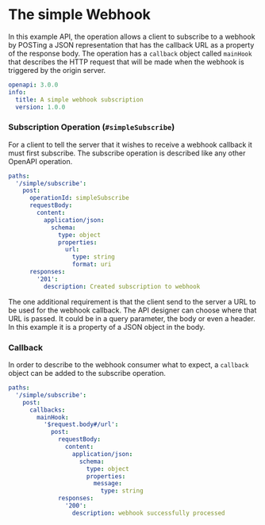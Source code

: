 # The simple Webhook 
In this example API, the operation allows a client to subscribe to a webhook by POSTing a JSON representation that has the callback URL as a property of the response body.  The operation has a `callback` object called `mainHook` that describes the HTTP request that will be made when the webhook is triggered by the origin server.

```yaml
openapi: 3.0.0
info:
  title: A simple webhook subscription
  version: 1.0.0
```

### Subscription Operation (`#simpleSubscribe`)
For a client to tell the server that it wishes to receive a webhook callback it must first subscribe.  The subscribe operation is described like any other OpenAPI operation.

``` yaml
paths: 
  '/simple/subscribe':
    post:
      operationId: simpleSubscribe
      requestBody:
        content:
          application/json: 
            schema:
              type: object
              properties:
                url: 
                  type: string
                  format: uri 
      responses:
        '201':
          description: Created subscription to webhook
```
The one additional requirement is that the client send to the server a URL to be used for the webhook callback.  The API designer can choose where that URL is passed.  It could be in a query parameter, the body or even a header.  In this example it is a property of a JSON object in the body.

### Callback 

In order to describe to the webhook consumer what to expect, a `callback` object can be added to the subscribe operation.

``` yaml
paths:
  '/simple/subscribe':
    post:
      callbacks:
        mainHook:
          '$request.body#/url':
            post:
              requestBody:
                content:
                  application/json:
                    schema:
                      type: object
                      properties:
                        message:
                          type: string
              responses:
                '200':
                  description: webhook successfully processed
```
